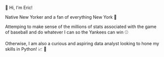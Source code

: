 👋 Hi, I'm Eric!

Native New Yorker and a fan of everything New York :statue_of_liberty:

Attemping to make sense of the millions of stats associated with the game of baseball and do whatever I can so the Yankees can win :baseball:

Otherwise, I am also a curious and aspiring data analyst looking to hone my skills in Python! :chart_with_upwards_trend: :snake:


<!---
eric8395/eric8395 is a ✨ special ✨ repository because its `README.md` (this file) appears on your GitHub profile.
You can click the Preview link to take a look at your changes.
--->
